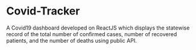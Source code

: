 # Covid-Tracker
A Covid19 dashboard developed on ReactJS which displays the statewise record of the total number of confirmed cases, number of recovered patients, and the number of deaths using public API.
